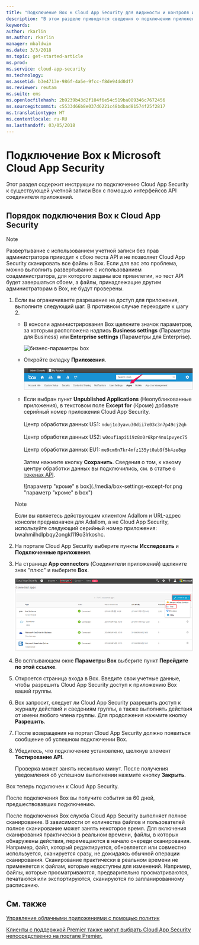 ```yaml
---
title: "Подключение Box к Cloud App Security для видимости и контроля использования | Документы Майкрософт"
description: "В этом разделе приводятся сведения о подключении приложения Box к Cloud App Security с помощью соединителя API."
keywords: 
author: rkarlin
ms.author: rkarlin
manager: mbaldwin
ms.date: 3/3/2018
ms.topic: get-started-article
ms.prod: 
ms.service: cloud-app-security
ms.technology: 
ms.assetid: b3e4713e-986f-4a5e-9fcc-f8de94dd0df7
ms.reviewer: reutam
ms.suite: ems
ms.openlocfilehash: 2b9239b43d2f104f6e54c519ba089346c7672456
ms.sourcegitcommit: c5533d66b8e037d6221c48bdbad81574f25f2817
ms.translationtype: HT
ms.contentlocale: ru-RU
ms.lasthandoff: 03/05/2018
---
```

# <a name="connect-box-to-microsoft-cloud-app-security"></a>Подключение Box к Microsoft Cloud App Security
Этот раздел содержит инструкции по подключению Cloud App Security к существующей учетной записи Box с помощью интерфейсов API соединителя приложений.  
  
## <a name="how-to-connect-box-to-cloud-app-security"></a>Порядок подключения Box к Cloud App Security  
  
> [!NOTE]  
>  Развертывание с использованием учетной записи без прав администратора приводит к сбою теста API и не позволяет Cloud App Security сканировать все файлы в Box. Если для вас это проблема, можно выполнить развертывание с использованием соадминистратора, для которого заданы все привилегии, но тест API будет завершаться сбоем, а файлы, принадлежащие другим администраторам в Box, не будут проверены.  
  
1.  Если вы ограничиваете разрешение на доступ для приложения, выполните следующий шаг. В противном случае переходите к шагу 2.  
  
    -   В консоли администрирования Box щелкните значок параметров, за которым расположена надпись **Business settings** (Параметры для Business) или **Enterprise settings** (Параметры для Enterprise).  
  
         ![бизнес-параметры box](./media/box-business-settings.png "бизнес-параметры box")  
  
    -   Откройте вкладку **Приложения**.  
  
         ![приложения box](./media/box-apps.png "приложения box")  
  
    -   Если выбран пункт **Unpublished Applications** (Неопубликованные приложения), в текстовом поле **Except for** (Кроме) добавьте серийный номер приложения Cloud App Security.<br></br>Центр обработки данных US1: `nduj1o3yavu30dii7e03c3n7p49cj2qh` <br></br>Центр обработки данных US2: `w0ouf1apiii9z8o0r6kpr4nu1pvyec75`<br></br>Центр обработки данных EU1: `me9cm6n7kr4mfz135yt0ab9f5k4ze8qp`<br></br>Затем нажмите кнопку **Сохранить**. Сведения о том, к какому центру обработки данных вы подключились, см. в статье о [токенах API](api-tokens.md). 
  
         ![параметр "кроме" в box](./media/box-settings-except-for.png "параметр "кроме" в box")  
  
    > [!NOTE]  
    >  Если вы являетесь действующим клиентом Adallom и URL-адрес консоли предназначен для Adallom, а не Cloud App Security, используйте следующий серийный номер приложения: bwahmilhdlpbqy2ongkl119o3lrkoshc.  
  
2.  На портале Cloud App Security выберите пункты **Исследовать** и **Подключенные приложения**.  
  
3.  На странице **App connectors** (Соединители приложений) щелкните знак "плюс" и выберите **Box**.  
  
     ![подключение box](./media/connect-box.png "подключение box")  
  
4.  Во всплывающем окне **Параметры Box** выберите пункт **Перейдите по этой ссылке**.  
  
5.  Откроется страница входа в Box. Введите свои учетные данные, чтобы разрешить Cloud App Security доступ к приложению Box вашей группы.  
  
6.  Box запросит, следует ли Cloud App Security разрешить доступ к журналу действий и сведениям группы, а также выполнять действия от имени любого члена группы. Для продолжения нажмите кнопку **Разрешить**.  
  
7.  После возвращения на портал Cloud App Security должно появиться сообщение об успешном подключении Box.  
  
8.  Убедитесь, что подключение установлено, щелкнув элемент **Тестирование API**.  
  
     Проверка может занять несколько минут. После получения уведомления об успешном выполнении нажмите кнопку **Закрыть**.  
  
Box теперь подключен к Cloud App Security.  
 
После подключения Box вы получите события за 60 дней, предшествовавших подключению.
  
После подключения Box служба Cloud App Security выполняет полное сканирование. В зависимости от количества файлов и пользователей полное сканирование может занять некоторое время. Для включения сканирования практически в реальном времени, файлы, в которых обнаружены действия, перемещаются в начало очереди сканирования. Например, файл, который редактируется, обновляется или совместно используется, сканируется сразу, не дожидаясь обычной операции сканирования. Сканирование практически в реальном времени не применяется к файлам, которые недоступны для изменений. Например, файлы, которые просматриваются, предварительно просматриваются, печатаются или экспортируются, сканируются по запланированному расписанию.
  
## <a name="see-also"></a>См. также  
[Управление облачными приложениями с помощью политик](control-cloud-apps-with-policies.md)   

[Клиенты с поддержкой Premier также могут выбрать Cloud App Security непосредственно на портале Premier.](https://premier.microsoft.com/)  
  
  